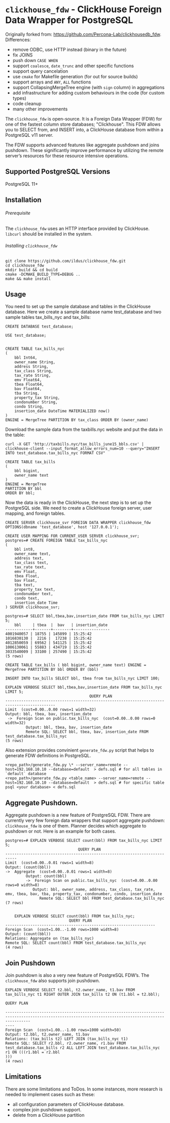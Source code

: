 `clickhouse_fdw` - ClickHouse Foreign Data Wrapper for PostgreSQL
=================================================================

Originally forked from: https://github.com/Percona-Lab/clickhousedb_fdw. Differences:

* remove ODBC, use HTTP instead (binary in the future)
* fix JOINS
* push down `CASE WHEN`
* support `coalesce`, `date_trunc` and other specific functions
* support query cancelation
* use `cmake` for Makefile generation (for out for source builds)
* support arrays and `ANY`, `ALL` functions
* support CollapsingMergeTree engine (with `sign` column) in aggregations
* add infrastructure for adding custom behaviours in the code (for custom types)
* code cleanup
* many other improvements

The `clickhouse_fdw` is open-source. It is a Foreign Data Wrapper (FDW) for one
of the fastest column store databases; "Clickhouse". This FDW allows you to
SELECT from, and INSERT into, a ClickHouse database from within a PostgreSQL v11 server.

The FDW supports advanced features like aggregate pushdown and joins pushdown.
These significantly improve performance by utilizing the remote server’s resources
for these resource intensive operations.

Supported PostgreSQL Versions
------------------------------

PostgreSQL 11+

Installation
----------------

###### Prerequisite

The `clickhouse_fdw` uses an HTTP interface provided by ClickHouse. `libcurl` should
be installed in the system.

###### Installing `clickhouse_fdw`

```
git clone https://github.com/ildus/clickhouse_fdw.git
cd clickhouse_fdw
mkdir build && cd build
cmake -DCMAKE_BUILD_TYPE=DEBUG ..
make && make install
```

Usage
-----

You need to set up the sample database and tables in the ClickHouse database.
Here we create a sample database name test_database and two sample tables
tax_bills_nyc and tax_bills:

    CREATE DATABASE test_database;

    USE test_database;


    CREATE TABLE tax_bills_nyc 
    (
        bbl Int64,
        owner_name String,
        address String,
        tax_class String,
        tax_rate String,
        emv Float64,
        tbea Float64,
        bav Float64,
        tba String,
        property_tax String,
        condonumber String,
        condo String,
        insertion_date DateTime MATERIALIZED now() 
    )
    ENGINE = MergeTree PARTITION BY tax_class ORDER BY (owner_name)

Download the sample data from the taxbills.nyc website and put the data in the table:

    curl -X GET 'http://taxbills.nyc/tax_bills_june15_bbls.csv' | clickhouse-client --input_format_allow_errors_num=10 --query="INSERT INTO test_database.tax_bills_nyc FORMAT CSV"

    CREATE TABLE tax_bills
    (
        bbl bigint, 
        owner_name text
    )
    ENGINE = MergeTree
    PARTITION BY bbl
    ORDER BY bbl;

Now the data is ready in the ClickHouse, the next step is to set up the PostgreSQL side.
We need to create a ClickHouse foreign server, user mapping, and foreign tables.

    CREATE SERVER clickhouse_svr FOREIGN DATA WRAPPER clickhouse_fdw OPTIONS(dbname 'test_database', host '127.0.0.1');
    
    CREATE USER MAPPING FOR CURRENT_USER SERVER clickhouse_svr;
    postgres=# CREATE FOREIGN TABLE tax_bills_nyc 
    (
        bbl int8,
        owner_name text,
        address text,
        tax_class text,
        tax_rate text,
        emv Float,
        tbea Float,
        bav Float,
        tba text,
        property_tax text,
        condonumber text,
        condo text,
        insertion_date Time 
    ) SERVER clickhouse_svr;

    postgres=# SELECT bbl,tbea,bav,insertion_date FROM tax_bills_nyc LIMIT 5;
        bbl     | tbea  |  bav   | insertion_date 
    ------------+-------+--------+----------------
    4001940057 | 18755 | 145899 | 15:25:42
    1016830130 |  2216 |  17238 | 15:25:42
    4012850059 | 69562 | 541125 | 15:25:42
    1006130061 | 55883 | 434719 | 15:25:42
    3033540009 | 33100 | 257490 | 15:25:42
    (5 rows)
    
    CREATE TABLE tax_bills ( bbl bigint, owner_name text) ENGINE = MergeTree PARTITION BY bbl ORDER BY (bbl)
    
    INSERT INTO tax_bills SELECT bbl, tbea from tax_bills_nyc LIMIT 100;
    
    EXPLAIN VERBOSE SELECT bbl,tbea,bav,insertion_date FROM tax_bills_nyc LIMIT 5;
                                         QUERY PLAN                                         
    --------------------------------------------------------------------------------------------
    Limit  (cost=0.00..0.00 rows=1 width=32)
    Output: bbl, tbea, bav, insertion_date
     ->  Foreign Scan on public.tax_bills_nyc  (cost=0.00..0.00 rows=0 width=32)
             Output: bbl, tbea, bav, insertion_date
             Remote SQL: SELECT bbl, tbea, bav, insertion_date FROM test_database.tax_bills_nyc
    (5 rows)

Also extension provides convinient `generate_fdw.py`
script that helps to generate FDW definitions in PostgreSQL.

	<repo_path>/generate_fdw.py \* --server_name=remote --host=192.168.10.10 --database=default  > defs.sql # for all tables in `default` database
	<repo_path>/generate_fdw.py <table_name> --server_name=remote --host=192.168.10.10 --database=default  > defs.sql # for specific table
	psql <your database> < defs.sql

Aggregate Pushdown.
-------------------

Aggregate pushdown is a new feature of PostgreSQL FDW. There are currently very
few foreign data wrappers that support aggregate pushdown: `clickhouse_fdw` is one of them.
Planner decides which aggregate to pushdown or not. Here is an example for both cases.

    postgres=# EXPLAIN VERBOSE SELECT count(bbl) FROM tax_bills_nyc LIMIT 5;
                                    QUERY PLAN                                                                
    ---------------------------------------------------------------------------
    Limit  (cost=0.00..0.01 rows=1 width=8)
    Output: (count(bbl))
    ->  Aggregate  (cost=0.00..0.01 rows=1 width=8)
             Output: count(bbl)
             ->  Foreign Scan on public.tax_bills_nyc  (cost=0.00..0.00 rows=0 width=8)
                Output: bbl, owner_name, address, tax_class, tax_rate, emv, tbea, bav, tba, property_tax, condonumber, condo, insertion_date
                   Remote SQL: SELECT bbl FROM test_database.tax_bills_nyc
    (7 rows)
    

        EXPLAIN VERBOSE SELECT count(bbl) FROM tax_bills_nyc;
                                QUERY PLAN                            
    ------------------------------------------------------------------
    Foreign Scan  (cost=1.00..-1.00 rows=1000 width=8)
    Output: (count(bbl))
    Relations: Aggregate on (tax_bills_nyc)
    Remote SQL: SELECT count(bbl) FROM test_database.tax_bills_nyc
    (4 rows)



Join Pushdown
---------------

Join pushdown is also a very new feature of PostgreSQL FDW’s. The `clickhouse_fdw` also supports join pushdown.

    EXPLAIN VERBOSE SELECT t2.bbl, t2.owner_name, t1.bav FROM tax_bills_nyc t1 RIGHT OUTER JOIN tax_bills t2 ON (t1.bbl = t2.bbl);
                                                                        QUERY PLAN                                                                     
    
    -------------------------------------------------------------------------------------------------------------------------------------------------------
    ----
    Foreign Scan  (cost=1.00..-1.00 rows=1000 width=50)
    Output: t2.bbl, t2.owner_name, t1.bav
    Relations: (tax_bills t2) LEFT JOIN (tax_bills_nyc t1)
    Remote SQL: SELECT r2.bbl, r2.owner_name, r1.bav FROM  test_database.tax_bills r2 ALL LEFT JOIN test_database.tax_bills_nyc r1 ON (((r1.bbl = r2.bbl
    )))
    (4 rows)

Limitations
------------

There are some limitations and ToDos. In some instances, more research is needed to implement cases such as these:

* all configuration parameters of ClickHouse database.
* complex join pushdown support.
* delete from a ClickHouse partition

[1]: https://www.postgresql.org/
[2]: http://www.clickhouse.com
[3]: https://github.com/ildus/clickhouse_fdw/issues/new
[4]: CONTRIBUTING.md

